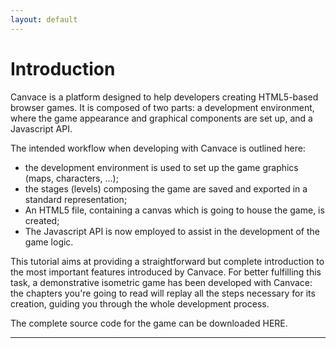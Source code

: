 ```yaml
---
layout: default
---
```


# Introduction
Canvace is a platform designed to help developers creating HTML5-based browser games.
It is composed of two parts: a development environment, where the game appearance and graphical components are set up, and a Javascript API.

The intended workflow when developing with Canvace is outlined here:
- the development environment is used to set up the game graphics (maps, characters, ...);
- the stages (levels) composing the game are saved and exported in a standard representation;
- An HTML5 file, containing a canvas which is going to house the game, is created;
- The Javascript API is now employed to assist in the development of the game logic.

This tutorial aims at providing a straightforward but complete introduction to the most important features introduced by Canvace. For better fulfilling this task, a demonstrative isometric game has been developed with Canvace: the chapters you're going to read will replay all the steps necessary for its creation, guiding you through the whole development process.

The complete source code for the game can be downloaded HERE.

----------------------------
